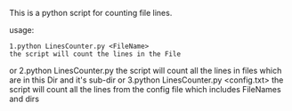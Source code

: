 This is a python script for counting file lines.

usage:

	1.python LinesCounter.py <FileName>
	the script will count the lines in the File
or 
	2.python LinesCounter.py <DirName>
	the script will count all the lines in files which are in this Dir and it's sub-dir
or
	3.python LinesCounter.py <config.txt>
	the script will count all the lines from the config file which includes FileNames and dirs